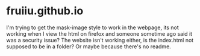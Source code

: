 # fruiiu.github.io
I'm trying to get the mask-image style to work in the webpage, 
its not working when I view the html on firefox and someone sometime ago said it was a security issue?
The website isn't working either, is the index.html not supposed to be in a folder? Or maybe because there's no readme. 

